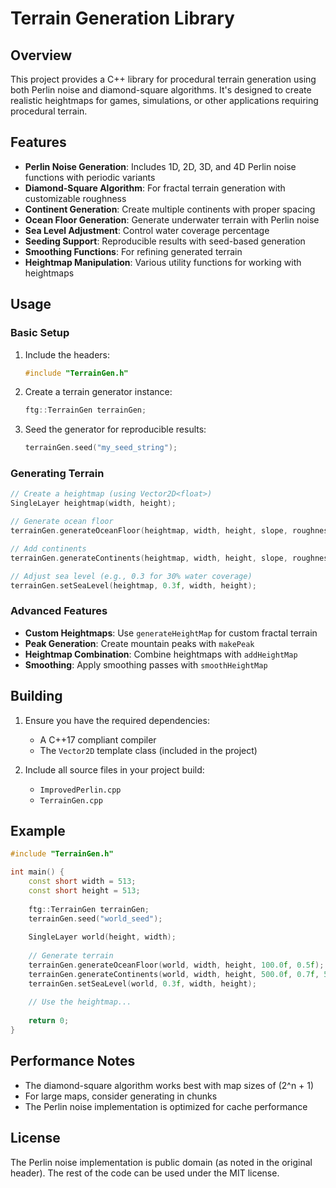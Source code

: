 # Terrain Generation Library

## Overview

This project provides a C++ library for procedural terrain generation using both Perlin noise and diamond-square algorithms. It's designed to create realistic heightmaps for games, simulations, or other applications requiring procedural terrain.

## Features

- **Perlin Noise Generation**: Includes 1D, 2D, 3D, and 4D Perlin noise functions with periodic variants
- **Diamond-Square Algorithm**: For fractal terrain generation with customizable roughness
- **Continent Generation**: Create multiple continents with proper spacing
- **Ocean Floor Generation**: Generate underwater terrain with Perlin noise
- **Sea Level Adjustment**: Control water coverage percentage
- **Seeding Support**: Reproducible results with seed-based generation
- **Smoothing Functions**: For refining generated terrain
- **Heightmap Manipulation**: Various utility functions for working with heightmaps

## Usage

### Basic Setup

1. Include the headers:
   ```cpp
   #include "TerrainGen.h"
   ```

2. Create a terrain generator instance:
   ```cpp
   ftg::TerrainGen terrainGen;
   ```

3. Seed the generator for reproducible results:
   ```cpp
   terrainGen.seed("my_seed_string");
   ```

### Generating Terrain

```cpp
// Create a heightmap (using Vector2D<float>)
SingleLayer heightmap(width, height);

// Generate ocean floor
terrainGen.generateOceanFloor(heightmap, width, height, slope, roughness);

// Add continents
terrainGen.generateContinents(heightmap, width, height, slope, roughness, numContinents);

// Adjust sea level (e.g., 0.3 for 30% water coverage)
terrainGen.setSeaLevel(heightmap, 0.3f, width, height);
```

### Advanced Features

- **Custom Heightmaps**: Use `generateHeightMap` for custom fractal terrain
- **Peak Generation**: Create mountain peaks with `makePeak`
- **Heightmap Combination**: Combine heightmaps with `addHeightMap`
- **Smoothing**: Apply smoothing passes with `smoothHeightMap`

## Building

1. Ensure you have the required dependencies:
   - A C++17 compliant compiler
   - The `Vector2D` template class (included in the project)

2. Include all source files in your project build:
   - `ImprovedPerlin.cpp`
   - `TerrainGen.cpp`

## Example

```cpp
#include "TerrainGen.h"

int main() {
    const short width = 513;
    const short height = 513;
    
    ftg::TerrainGen terrainGen;
    terrainGen.seed("world_seed");
    
    SingleLayer world(height, width);
    
    // Generate terrain
    terrainGen.generateOceanFloor(world, width, height, 100.0f, 0.5f);
    terrainGen.generateContinents(world, width, height, 500.0f, 0.7f, 5);
    terrainGen.setSeaLevel(world, 0.3f, width, height);
    
    // Use the heightmap...
    
    return 0;
}
```

## Performance Notes

- The diamond-square algorithm works best with map sizes of (2^n + 1)
- For large maps, consider generating in chunks
- The Perlin noise implementation is optimized for cache performance

## License

The Perlin noise implementation is public domain (as noted in the original header). The rest of the code can be used under the MIT license.
